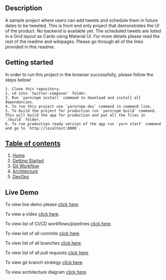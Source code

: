 ## Description
A sample project where users can add tweets and schedule them in future dates to be tweeted. This is front end only project that demonstrates the UI of the product. No backend is available yet. The scheduled tweets are listed in a Grid layout as Cards using Material UI. For more details please read the rest of the readme and wikipages. Please go through all of the links provided in this readme.

## Getting started
In order to run this project in the browser successfully, please follow the steps below!

    1. Clone this repository.
    2. cd into `twitter-composer` folder.
    3. Run `yarn/npm install` command to download and install all dependencies.
    4. To run this project use `yarn/npm dev` command in command line.
    5. To build the project for production run `yarn/npm build` command. This will build the app for production and put all the files in `/build` folder.
    6. To run production ready version of the app run `yarn start` command and go to `http://localhost:8080`.

## [Table of contents](https://github.com/zafar-saleem/twitter-composer/wiki)

1. [Home](https://github.com/zafar-saleem/twitter-composer/wiki)
2. [Getting Started](https://github.com/zafar-saleem/twitter-composer/wiki/Getting-started)
3. [Git Workflow](https://github.com/zafar-saleem/twitter-composer/wiki/Git-Workflow)
4. [Architecture](https://github.com/zafar-saleem/twitter-composer/wiki/Architecture)
5. [DevOps](https://github.com/zafar-saleem/twitter-composer/wiki/DevOps)

## Live Demo
To view live demo please [click here](https://twitter-composer.herokuapp.com/).

To view a video [click here](https://youtu.be/JbB5hxyEp7A).

To view list of CI/CD workflows/pipelines [click here](https://github.com/zafar-saleem/twitter-composer/actions).

To view list of all commits [click here](https://github.com/zafar-saleem/twitter-composer/commits/master).

To view list of all branches [click here](https://github.com/zafar-saleem/twitter-composer/branches/all).

To view list of all pull requests [click here](https://github.com/zafar-saleem/twitter-composer/pulls?q=is%3Apr+is%3Aclosed).

To view git branch strategy [click here](https://swimlanes.io/u/rMwSwKIla).

To view architecture diagram [click here](https://app.terrastruct.com/diagrams/1700407346#layer=15271970).
